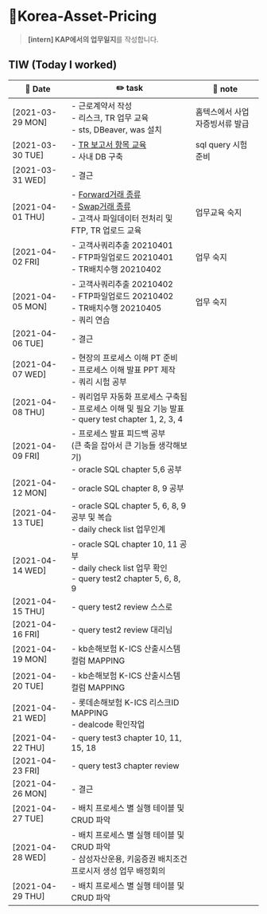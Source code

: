 # 👔Korea-Asset-Pricing
> **[intern] KAP에서의 업무일지**를 작성합니다.

## TIW (Today I worked)

| :calendar: Date                                               | :pencil2: task          | 📑 note        |
| ------------------------------------------------------------  | --------------------------- | ----------------------- |
| [2021-03-29 MON] | - 근로계약서 작성 <br />- 리스크, TR 업무 교육 <br />- sts, DBeaver, was 설치         |홈텍스에서 사업자증빙서류 발급
| [2021-03-30 TUE] | - [TR 보고서 항목 교육](https://seulhee030.tistory.com/37) <br />- 사내 DB 구축        |sql query 시험 준비
| [2021-03-31 WED] | - 결근       |
| [2021-04-01 THU] | - [Forward거래 종류](https://seulhee030.tistory.com/41) <br />- [Swap거래 종류](https://seulhee030.tistory.com/42)<br />- 고객사 파일데이터 전처리 및 FTP, TR 업로드 교육       |업무교육 숙지
| [2021-04-02 FRI] | - 고객사쿼리추출 20210401 <br />- FTP파일업로드 20210401  <br />- TR배치수행 20210402       |업무 숙지
| [2021-04-05 MON] | - 고객사쿼리추출 20210402 <br />- FTP파일업로드 20210402   <br />- TR배치수행 20210405 <br />- 쿼리 연습        |업무 숙지
| [2021-04-06 TUE] | - 결근       |
| [2021-04-07 WED] | - 현장의 프로세스 이해 PT 준비 <br />- 프로세스 이해 발표 PPT 제작 <br />- 쿼리 시험 공부       |
| [2021-04-08 THU] | - 쿼리업무 자동화 프로세스 구축됨 <br />- 프로세스 이해 및 필요 기능 발표 <br />- query test chapter 1, 2, 3, 4       |
| [2021-04-09 FRI] | - 프로세스 발표 피드백 공부 <br />(큰 축을 잡아서 큰 기능들 생각해보기) <br />- oracle SQL chapter 5,6 공부       |
| [2021-04-12 MON] | - oracle SQL chapter 8, 9 공부       |
| [2021-04-13 TUE] | - oracle SQL chapter 5, 6, 8, 9 공부 및 복습 <br />- daily check list 업무인계       |
| [2021-04-14 WED] | - oracle SQL chapter 10, 11 공부 <br />- daily check list 업무 확인 <br />- query test2 chapter 5, 6, 8, 9    |
| [2021-04-15 THU] | - query test2 review 스스로    |
| [2021-04-16 FRI] | - query test2 review 대리님    |
| [2021-04-19 MON] | - kb손해보험 K-ICS 산출시스템 컬럼 MAPPING    |
| [2021-04-20 TUE] | - kb손해보험 K-ICS 산출시스템 컬럼 MAPPING    |
| [2021-04-21 WED] | - 롯데손해보험 K-ICS 리스크ID MAPPING  <br />- dealcode 확인작업   |
| [2021-04-22 THU] | - query test3 chapter 10, 11, 15, 18   |
| [2021-04-23 FRI] | - query test3 chapter review   |
| [2021-04-26 MON] | - 결근   |
| [2021-04-27 TUE] | - 배치 프로세스 별 실행 테이블 및 CRUD 파악    |
| [2021-04-28 WED] | - 배치 프로세스 별 실행 테이블 및 CRUD 파악 <br />- 삼성자산운용, 키움증권 배치조건 프로시저 생성 업무 배정회의   |
| [2021-04-29 THU] | - 배치 프로세스 별 실행 테이블 및 CRUD 파악    |

